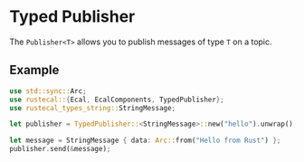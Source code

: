 # Typed Publisher

The `Publisher<T>` allows you to publish messages of type `T` on a topic.

## Example

```rust
use std::sync::Arc;
use rustecal::{Ecal, EcalComponents, TypedPublisher};
use rustecal_types_string::StringMessage;

let publisher = TypedPublisher::<StringMessage>::new("hello").unwrap();

let message = StringMessage { data: Arc::from("Hello from Rust") };
publisher.send(&message);
```
